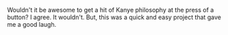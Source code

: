 Wouldn't it be awesome to get a hit of Kanye philosophy at the press of a button? I agree. It wouldn't. But, this was a quick and easy project that gave me a good laugh. 



